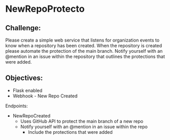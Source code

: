 # NewRepoProtecto

## Challenge:
Please create a simple web service that listens for organization events to know when a repository has been created. When the repository is created please automate the protection of the main branch. Notify yourself with an @mention in an issue within the repository that outlines the protections that were added.

## Objectives:

- Flask enabled
- Webhook - New Repo Created

Endpoints:

- NewRepoCreated
  - Uses GitHub API to protect the main branch of a new repo
  - Notify yourself with an @mention in an issue within the repo 
    - Include the protections that were added

